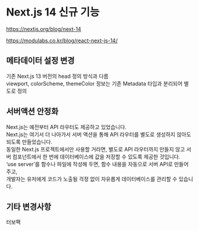 # Next.js 14 신규 기능

https://nextjs.org/blog/next-14

https://modulabs.co.kr/blog/react-next-js-14/

## 메타데이터 설정 변경

기존 Next.js 13 버전의 head 정의 방식과 다름  
viewport, colorScheme, themeColor 정보는 기존 Metadata 타입과 분리되어 별도로 정의

## 서버액션 안정화

Next.js는 예전부터 API 라우터도 제공하고 있었습니다.  
Next.js는 여기서 더 나아가서 서버 액션을 통해 API 라우터를 별도로 생성하지 않아도 되도록 만들었습니다.  
동일한 Next.js 프로젝트에서만 사용할 거라면, 별도로 API 라우터까지 만들지 않고 서버 컴포넌트에서 한 번에 데이터베이스에 값을 저장할 수 있도록 제공한 것입니다.  
‘use server’를 함수나 파일에 작성해 두면, 함수 내용을 자동으로 서버 API로 만들어 주고,  
개발자는 유저에게 코드가 노출될 걱정 없이 자유롭게 데이터베이스를 관리할 수 있습니다.

## 기타 변경사항

터보팩
